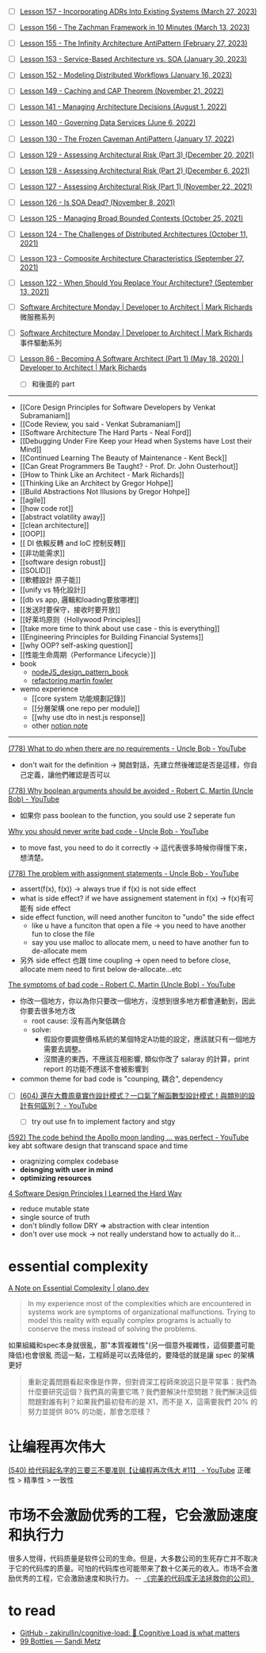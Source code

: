 





- [ ] [Lesson 157 - Incorporating ADRs Into Existing Systems (March 27, 2023)](https://www.developertoarchitect.com/lessons/lesson157.html "Lesson 157 - Incorporating ADRs Into Existing Systems (March 27, 2023)")
- [ ] [Lesson 156 - The Zachman Framework in 10 Minutes (March 13, 2023)](https://www.developertoarchitect.com/lessons/lesson156.html "Lesson 156 - The Zachman Framework in 10 Minutes (March 13, 2023)")
- [ ] [Lesson 155 - The Infinity Architecture AntiPattern (February 27, 2023)](https://www.developertoarchitect.com/lessons/lesson155.html "Lesson 155 - The Infinity Architecture AntiPattern (February 27, 2023)")
- [ ] [Lesson 153 - Service-Based Architecture vs. SOA (January 30, 2023)](https://www.developertoarchitect.com/lessons/lesson153.html "Lesson 153 - Service-Based Architecture vs. SOA (January 30, 2023)")
- [ ] [Lesson 152 - Modeling Distributed Workflows (January 16, 2023)](https://www.developertoarchitect.com/lessons/lesson152.html "Lesson 152 - Modeling Distributed Workflows (January 16, 2023)")
- [ ] [Lesson 149 - Caching and CAP Theorem (November 21, 2022)](https://www.developertoarchitect.com/lessons/lesson149.html "Lesson 149 - Caching and CAP Theorem (November 21, 2022)")
- [ ] [Lesson 141 - Managing Architecture Decisions (August 1, 2022)](https://www.developertoarchitect.com/lessons/lesson141.html "Lesson 141 - Managing Architecture Decisions (August 1, 2022)")
- [ ] [Lesson 140 - Governing Data Services (June 6, 2022)](https://www.developertoarchitect.com/lessons/lesson140.html "Lesson 140 - Governing Data Services (June 6, 2022)")
- [ ] [Lesson 130 - The Frozen Caveman AntiPattern (January 17, 2022)](https://www.developertoarchitect.com/lessons/lesson130.html "Lesson 130 - The Frozen Caveman AntiPattern (January 17, 2022)")
- [ ] [Lesson 129 - Assessing Architectural Risk (Part 3) (December 20, 2021)](https://www.developertoarchitect.com/lessons/lesson129.html "Lesson 129 - Assessing Architectural Risk (Part 3) (December 20, 2021)")
- [ ] [Lesson 128 - Assessing Architectural Risk (Part 2) (December 6, 2021)](https://www.developertoarchitect.com/lessons/lesson128.html "Lesson 128 - Assessing Architectural Risk (Part 2) (December 6, 2021)")
- [ ] [Lesson 127 - Assessing Architectural Risk (Part 1) (November 22, 2021)](https://www.developertoarchitect.com/lessons/lesson127.html "Lesson 127 - Assessing Architectural Risk (Part 1) (November 22, 2021)")
- [ ] [Lesson 126 - Is SOA Dead? (November 8, 2021)](https://www.developertoarchitect.com/lessons/lesson126.html "Lesson 126 - Is SOA Dead? (November 8, 2021)")
- [ ] [Lesson 125 - Managing Broad Bounded Contexts (October 25, 2021)](https://www.developertoarchitect.com/lessons/lesson125.html "Lesson 125 - Managing Broad Bounded Contexts (October 25, 2021)")
- [ ] [Lesson 124 - The Challenges of Distributed Architectures (October 11, 2021)](https://www.developertoarchitect.com/lessons/lesson124.html "Lesson 124 - The Challenges of Distributed Architectures (October 11, 2021)")
- [ ] [Lesson 123 - Composite Architecture Characteristics (September 27, 2021)](https://www.developertoarchitect.com/lessons/lesson123.html "Lesson 123 - Composite Architecture Characteristics (September 27, 2021)")
- [ ] [Lesson 122 - When Should You Replace Your Architecture? (September 13, 2021)](https://www.developertoarchitect.com/lessons/lesson122.html "Lesson 122 - When Should You Replace Your Architecture? (September 13, 2021)")



- [ ] [Software Architecture Monday | Developer to Architect | Mark Richards](https://www.developertoarchitect.com/lessons-microservices.html) 微服務系列
- [ ] [Software Architecture Monday | Developer to Architect | Mark Richards](https://www.developertoarchitect.com/lessons-eda.html) 事件驅動系列
- [ ] [Lesson 86 - Becoming A Software Architect (Part 1) (May 18, 2020) | Developer to Architect | Mark Richards](https://www.developertoarchitect.com/lessons/lesson86.html)
	- [ ] 和後面的 part







---
- [[Core Design Principles for Software Developers by Venkat Subramaniam]]
- [[Code Review, you said - Venkat Subramaniam]]
- [[Software Architecture The Hard Parts - Neal Ford]]
- [[Debugging Under Fire Keep your Head when Systems have Lost their Mind]]
- [[Continued Learning The Beauty of Maintenance - Kent Beck]] 
- [[Can Great Programmers Be Taught? - Prof. Dr. John Ousterhout]]
- [[How to Think Like an Architect - Mark Richards]]
- [[Thinking Like an Architect by Gregor Hohpe]]
- [[Build Abstractions Not Illusions by Gregor Hohpe]]
- [[agile]]
- [[how code rot]]
- [[abstract volatility away]]
- [[clean architecture]]
- [[OOP]]
- [[ DI 依賴反轉 and IoC 控制反轉]]
- [[非功能需求]]
- [[software design robust]]
- [[SOLID]]
- [[軟體設計 原子能]]
- [[unify vs 特化設計]]
- [[db vs app, 邏輯和loading要放哪裡]]
- [[发送时要保守，接收时要开放]]
- [[好莱坞原则（Hollywood Principles]]
- [[take more time to think about use case - this is everything]]
- [[Engineering Principles for Building Financial Systems]]
- [[why OOP? self-asking question]]
- [[性能生命周期（Performance Lifecycle）]]
- book
	- [nodeJS_design_pattern_book](https://www.notion.so/nture4388/nodeJS_design_pattern_book-f1a5791080ef48a5a736a13182bd04e1?pvs=4)
	- [refactoring martin fowler](https://www.notion.so/nture4388/refactoring-martin-fowler-f18019b736b44fc9b4f3f7e2fbb8da5d?pvs=4)
- wemo experience
	- [[core system 功能規劃記錄]]
	- [[分層架構 one repo per module]]
	- [[why use dto in nest.js response]]
	- other [notion note](https://www.notion.so/nture4388/better-design-1239df69750f8061836fc63324ce83dc?pvs=4)



---






[(778) What to do when there are no requirements - Uncle Bob - YouTube](https://www.youtube.com/watch?v=d2teQJzSh60)
- don't wait for the definition -> 開啟對話，先建立然後確認是否是這樣，你自己定義，讓他們確認是否可以


[(778) Why boolean arguments should be avoided - Robert C. Martin (Uncle Bob) - YouTube](https://www.youtube.com/watch?v=2Q9GRPxqCAk)
- 如果你 pass boolean to the function, you sould use 2 seperate fun



[Why you should never write bad code - Uncle Bob - YouTube](https://www.youtube.com/watch?v=HV1Kp-pj3fo)
- to move fast, you need to do it correctly -> 這代表很多時候你得慢下來，想清楚。


[(778) The problem with assignment statements - Uncle Bob - YouTube](https://www.youtube.com/watch?v=kdDDEHpS7ow)
- assert(f(x), f(x)) -> always true if f(x) is not side effect
- what is side effect?  if we have assignement statement in f(x) -> f(x)有可能有 side effect
- side effect function, will need another funciton to "undo" the side effect
	- like u have a funciton that open a file -> you need to have another fun to close the file
	- say you use malloc to allocate mem, u need to have another fun to de-allocate mem
- 另外 side effect 也跟 time coupling -> open need to before close, allocate mem need to first below de-allocate...etc



[The symptoms of bad code - Robert C. Martin (Uncle Bob) - YouTube](https://www.youtube.com/watch?v=vsQya8Ai1jw)
- 你改一個地方，你以為你只要改一個地方，沒想到很多地方都會連動到，因此你要去很多地方改
	- root cause: 沒有高內聚低耦合
	- solve: 
		- 假設你要調整價格系統的某個特定A功能的設定，應該就只有一個地方需要去調整。 
		- 沒關連的東西，不應該互相影響, 類似你改了 salaray 的計算，print report 的功能不應該不會被影響到
- common theme for bad code is "counping, 耦合", dependency





- [ ] [(604) 還在大費周章實作設計模式？一口氣了解函數型設計模式！與類別的設計有何區別？ - YouTube](https://www.youtube.com/watch?v=gFPVVKsDXdg)
	- [ ] try out use fn to implement factory and stgy



[(592) The code behind the Apollo moon landing ... was perfect - YouTube](https://www.youtube.com/watch?v=RnjTYBhAcfA)
key abt software design that transcand space and time
- oragnizing complex codebase
- **deisnging with user in mind**
- **optimizing resources**


[4 Software Design Principles I Learned the Hard Way](https://read.engineerscodex.com/p/4-software-design-principles-i-learned)
- reduce mutable state
- single source of truth
- don't blindly follow DRY => abstraction with clear intention
- don't over use mock -> not really understand how to actually do it...



# essential complexity
[A Note on Essential Complexity | olano.dev](https://olano.dev/blog/a-note-on-essential-complexity)
> In my experience most of the complexities which are encountered in systems work are symptoms of organizational malfunctions. Trying to model this reality with equally complex programs is actually to conserve the mess instead of solving the problems.

如果組織和spec本身就很亂，那"本質複雜性"(另一個意外複雜性，這個要盡可能降低)也會很亂
而這一點，工程師是可以去降低的，要降低的就是讓 spec 的架構更好

> 重新定義問題看起來像是作弊，但對資深工程師來說這只是平常事：我們為什麼要研究這個？我們真的需要它嗎？我們要解決什麼問題？我們解決這個問題對誰有利？如果我們最初發布的是 X1，而不是 X，這需要我們 20% 的努力並提供 80% 的功能，那會怎麼樣？



# 让编程再次伟大
[(540) 给代码起名字的三要三不要准则【让编程再次伟大 #11】 - YouTube](https://www.youtube.com/watch?v=Z02zGJcJ2EA&list=WL&index=2)
正確性 > 精準性 > 一致性





# 市场不会激励优秀的工程，它会激励速度和执行力
很多人觉得，代码质量是软件公司的生命。但是，大多数公司的生死存亡并不取决于它的代码库的质量。可怕的代码库也可能带来了数十亿美元的收入。市场不会激励优秀的工程，它会激励速度和执行力。
-- [《完美的代码库无法拯救你的公司》](https://www.catalystmonitor.com/blog/perfect-codebase-wont-save-your-company)



# to read
- [GitHub - zakirullin/cognitive-load: 🧠 Cognitive Load is what matters](https://github.com/zakirullin/cognitive-load)
- [99 Bottles — Sandi Metz](https://sandimetz.com/99bottles)

